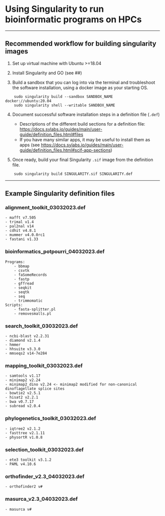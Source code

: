 # Using Singularity to run bioinformatic programs on HPCs
---

## Recommended workflow for building singularity images

1. Set up virtual machine with Ubuntu >=18.04


2. Install Singularity and GO (see ##)


3. Build a sandbox that you can log into via the terminal and troubleshoot the software installation, using a docker image as your starting OS.

```
    sudo singularity build --sandbox SANDBOX_NAME docker://ubuntu:20.04
    sudo singularity shell --writable SANDBOX_NAME
```
4. Document successful software installation steps in a definition file (`.def`)
    - Descriptions of the different build sections for a definition file: https://docs.sylabs.io/guides/main/user-guide/definition_files.html#files
    - If you have many similar apps, it may be useful to install them as apps (see https://docs.sylabs.io/guides/main/user-guide/definition_files.html#scif-app-sections)
    
    
5. Once ready, build your final Singularity `.sif` image from the definition file.

```
    sudo singularity build SINGULARITY.sif SINGULARITY.def
```

--- 
## Example Singularity definition files

### alignment_toolkit_03032023.def
    - mafft v7.505
    - trimal v1.4
    - pal2nal v14
    - cdhit v4.8.1
    - mummer v4.0.0rc1
    - fastani v1.33
    
### bioinformatics_potpourri_04032023.def
    Programs:
        - bbmap
        - csvtk
        - faSomeRecords
        - fastp
        - gffread
        - seqkit
        - seqtk
        - seq
        - trimmomatic
    Scripts:
        - fasta-splitter.pl
        - removesmalls.pl
    
### search_toolkit_03032023.def
    - ncbi-blast v2.2.31
    - diamond v2.1.4
    - hmmer
    - hhsuite v3.3.0
    - mmseqs2 v14-7e284

### mapping_toolkit_03032023.def
    - samtools v1.17
    - minimap2 v2.24
    - minimap2_dino v2.24 <- minimap2 modified for non-canonical dinoflagellate splice sites
    - bowtie2 v2.5.1
    - hisat2 v2.2.1
    - bwa v0.7.17
    - subread v2.0.4

### phylogenetics_toolkit_03032023.def
    - iqtree2 v2.1.2
    - fasttree v2.1.11
    - physortR v1.0.8
    
### selection_toolkit_03032023.def
    - ete3 toolkit v3.1.2
    - PAML v4.10.6

### orthofinder_v2.3_04032023.def
    - orthofinder2 v#

### masurca_v2.3_04032023.def
    - masurca v#
